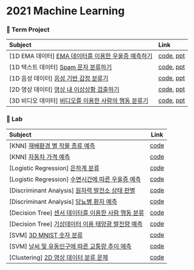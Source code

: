 # 2021 Machine Learning

### 🔖 Term Project
| Subject | Link | 
| :------------ | :------------ | 
| [1D EMA 데이터] [EMA 데이터를 이용한 우울증 예측하기](https://www.kaggle.com/t/b091cf36191a4edeab544cb3da07c093) | [code](https://github.com/9keyyyy/ML/blob/main/Term%20Project/proj1%20-%20EMA%20%EB%8D%B0%EC%9D%B4%ED%84%B0%EB%A5%BC%20%EC%9D%B4%EC%9A%A9%ED%95%9C%20%EC%9A%B0%EC%9A%B8%EC%A6%9D%20%EC%98%88%EC%B8%A1/19011494-1.ipynb), [ppt](https://github.com/9keyyyy/ML/blob/main/Term%20Project/proj1%20-%20EMA%20%EB%8D%B0%EC%9D%B4%ED%84%B0%EB%A5%BC%20%EC%9D%B4%EC%9A%A9%ED%95%9C%20%EC%9A%B0%EC%9A%B8%EC%A6%9D%20%EC%98%88%EC%B8%A1/1%EB%B2%88.pdf) |
| [1D 텍스트 데이터] [Spam 문자 분류하기](https://www.kaggle.com/t/2fb91a41dca54c47a7ca95670e7d419e) | [code](https://github.com/9keyyyy/ML/blob/main/Term%20Project/proj2%20-%20Spam%20%EB%AC%B8%EC%9E%90%20%EB%B6%84%EB%A5%98/19011494-2.ipynb), [ppt](https://github.com/9keyyyy/ML/blob/main/Term%20Project/proj2%20-%20Spam%20%EB%AC%B8%EC%9E%90%20%EB%B6%84%EB%A5%98/2%EB%B2%88.pdf) |
| [1D 음성 데이터] [음성 기반 감정 분류기](https://www.kaggle.com/t/b2cd184194a94b9aa1cfbadc90438013) | [code](https://github.com/9keyyyy/ML/blob/main/Term%20Project/proj3%20-%20%EC%9D%8C%EC%84%B1%20%EA%B8%B0%EB%B0%98%20%EA%B0%90%EC%A0%95%20%EB%B6%84%EB%A5%98/19011494-3.ipynb), [ppt](https://github.com/9keyyyy/ML/blob/main/Term%20Project/proj3%20-%20%EC%9D%8C%EC%84%B1%20%EA%B8%B0%EB%B0%98%20%EA%B0%90%EC%A0%95%20%EB%B6%84%EB%A5%98/3%EB%B2%88.pdf) |
| [2D 영상 데이터] [영상 내 이상상황 검출하기](https://www.kaggle.com/t/1be6347d5058435b9fca78565e9883ba) | [code](https://github.com/9keyyyy/ML/blob/main/Term%20Project/proj4%20-%20%EC%98%81%EC%83%81%20%EB%82%B4%20%EC%9D%B4%EC%83%81%EC%83%81%ED%99%A9%20%EA%B2%80%EC%B6%9C/19011494-4.ipynb), [ppt](https://github.com/9keyyyy/ML/blob/main/Term%20Project/proj4%20-%20%EC%98%81%EC%83%81%20%EB%82%B4%20%EC%9D%B4%EC%83%81%EC%83%81%ED%99%A9%20%EA%B2%80%EC%B6%9C/4%EB%B2%88.pdf) |
| [3D 비디오 데이터] [비디오를 이용한 사람의 행동 분류기](https://www.kaggle.com/t/64ebe08f43174b1094592b21d2ee0596) | [code](https://github.com/9keyyyy/ML/blob/main/Term%20Project/proj5%20-%20%EB%B9%84%EB%94%94%EC%98%A4%EB%A5%BC%20%EC%9D%B4%EC%9A%A9%ED%95%9C%20%EC%82%AC%EB%9E%8C%EC%9D%98%20%ED%96%89%EB%8F%99%20%EB%B6%84%EB%A5%98/19011494-5.ipynb), [ppt](https://github.com/9keyyyy/ML/blob/main/Term%20Project/proj5%20-%20%EB%B9%84%EB%94%94%EC%98%A4%EB%A5%BC%20%EC%9D%B4%EC%9A%A9%ED%95%9C%20%EC%82%AC%EB%9E%8C%EC%9D%98%20%ED%96%89%EB%8F%99%20%EB%B6%84%EB%A5%98/5%EB%B2%88.pdf) |

### 📁 Lab
| Subject | Link | 
| :------------ | :------------: | 
| [KNN] [재배환경 별 작물 종류 예측](https://www.kaggle.com/t/c70d8464ca5644ff895eb42b6b26c527) | [code](https://github.com/9keyyyy/ML/blob/main/KNN/%EC%9E%AC%EB%B0%B0%ED%99%98%EA%B2%BD.ipynb) | 
| [KNN] [자동차 가격 예측](https://www.kaggle.com/t/644c4141565843d5a7d46873bffc2679) | [code](https://github.com/9keyyyy/ML/blob/main/KNN/%EC%9E%90%EB%8F%99%EC%B0%A8.ipynb) |
| [Logistic Regression] [은하계 분류](https://www.kaggle.com/t/83adebbaa5554567ab3d79b3cdb54a77)| [code](https://github.com/9keyyyy/ML/blob/main/Logistic%20Regression/%EC%9D%80%ED%95%98%EA%B3%84.ipynb) |
| [Logistic Regression] [수면시간에 따른 우울증 예측](https://www.kaggle.com/t/cd62f4ba48b64a699a9d51a460d615a6)| [code](https://github.com/9keyyyy/ML/blob/main/Logistic%20Regression/%EC%88%98%EB%A9%B4.ipynb) |
| [Discriminant Analysis] [원자력 발전소 상태 판별](https://www.kaggle.com/c/2021-ml-p5/overview)| [code](https://github.com/9keyyyy/ML/blob/main/Discriminant%20Analysis/%EC%9B%90%EC%9E%90%EB%A0%A5.ipynb) |
| [Discriminant Analysis] [당뇨병 환자 예측](https://www.kaggle.com/t/4c134108322745ea8696fe62aff5aa3a)| [code](https://github.com/9keyyyy/ML/blob/main/Discriminant%20Analysis/%EB%8B%B9%EB%87%A8%EB%B3%91.ipynb) |
| [Decision Tree] [센서 데이터를 이용한 사람 행동 분류](https://www.kaggle.com/t/505f614a39a24ccaa953ed92635201bd)| [code](https://github.com/9keyyyy/ML/blob/main/Decision%20Tree/%EC%84%BC%EC%84%9C%EB%8D%B0%EC%9D%B4%ED%84%B0.ipynb) |
| [Decision Tree] [기상데이터 이용 태양광 발전량 예측](https://www.kaggle.com/t/a038e9f4937947339e5eee500ef04384)| [code](https://github.com/9keyyyy/ML/blob/main/Decision%20Tree/%EA%B8%B0%EC%83%81%EB%8D%B0%EC%9D%B4%ED%84%B0.ipynb) |
| [SVM] [3D MNIST 숫자 분류](https://www.kaggle.com/t/43e220a5f5e14fcdaa76fec15256c6ba)| [code](https://github.com/9keyyyy/ML/blob/main/SVM/MNIST.ipynb) |
| [SVM] [날씨 및 유동인구에 따른 교통량 추이 예측](https://www.kaggle.com/t/196d9816828a45cf8486073299621102)| [code](https://github.com/9keyyyy/ML/blob/main/SVM/%EB%82%A0%EC%94%A8.ipynb) |
| [Clustering] [2D 영상 데이터 분류 문제](https://www.kaggle.com/t/facde42cc59845e08a3e39c0568f909c)| [code](https://github.com/9keyyyy/ML/blob/main/Clustering/2D%EB%8D%B0%EC%9D%B4%ED%84%B0.ipynb) |
